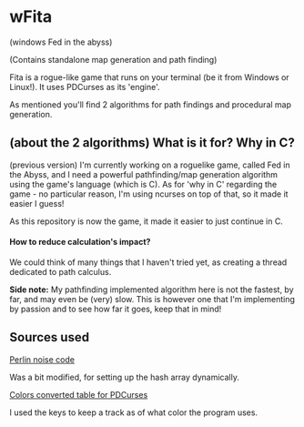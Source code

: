# wFita 
(windows Fed in the abyss)

(Contains standalone map generation and path finding)

Fita is a rogue-like game that runs on your terminal (be it from Windows or Linux!). It uses PDCurses as its 'engine'.

As mentioned you'll find 2 algorithms for path findings and procedural map generation.
## (about the 2 algorithms) What is it for? Why in C?

(previous version) I'm currently working on a roguelike game, called Fed in the Abyss, and I need a powerful pathfinding/map generation algorithm using the game's language (which is C).
As for 'why in C' regarding the game - no particular reason, I'm using ncurses on top of that, so it made it easier I guess!

As this repository is now the game, it made it easier to just continue in C.

#### How to reduce calculation's impact?

We could think of many things that I haven't tried yet, as creating a thread dedicated to path calculus.

**Side note:** My pathfinding implemented algorithm here is not the fastest, by far, and may even be (very) slow. This is however 
one that I'm implementing by passion and to see how far it goes, keep that in mind!

## Sources used
[Perlin noise code](https://gist.github.com/nowl/828013)

Was a bit modified, for setting up the hash array dynamically.

[Colors converted table for PDCurses](https://stackoverflow.com/questions/47686906/ncurses-init-color-has-no-effect)

I used the keys to keep a track as of what color the program uses.